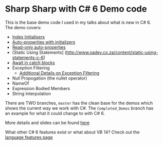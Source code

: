 # Sharp Sharp with C# 6 Demo code

This is the base demo code I used in my talks about what is new in C# 6. The demo covers:
- [Index Initialisers](http://www.sadev.co.za/content/index-initialisers-c-6)
- [Auto-properties with initializers](http://www.sadev.co.za/content/auto-properties-initializers-c-6)
- [Read-only auto-properties](http://www.sadev.co.za/content/read-only-auto-properties-c-6)
- [Static Using Statements] (http://www.sadev.co.za/content/static-using-statements-c-6)
- [Await in catch blocks](http://www.sadev.co.za/content/exceptions-what-happens-when-exception-occurs-inside-catch-or-inside-when-c-6-how-smart)
- Exception Filtering 
  - [Additional Details on Exception Filtering](http://www.sadev.co.za/content/exceptions-what-happens-when-exception-occurs-inside-catch-or-inside-when-c-6-how-smart)
- Null Propogation (the nullet operator)
- NameOf
- Expression Bodied Members
- String Interpolation

There are TWO branches, `master` has the clean base for the demos which shows the current way we work with C#. The `Completed_Demos` branch has an example for what it could change to with C# 6.

More details and slides can be found [here](http://www.sadev.co.za/content/slides-my-devday-march-2015-talks)

What other C# 6 features exist or what about VB 14? Check out the [language features page](https://github.com/dotnet/roslyn/wiki/Languages-features-in-C%23-6-and-VB-14)
